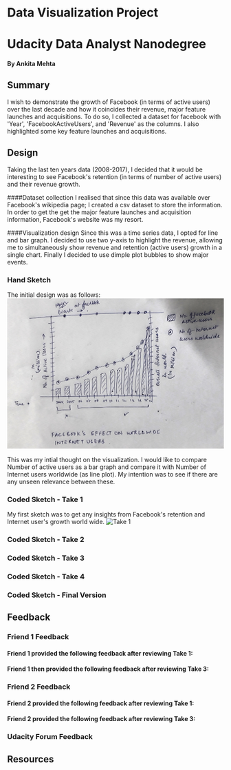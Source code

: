 # Data Visualization Project
# Udacity Data Analyst Nanodegree
#### By Ankita Mehta

## Summary

I wish to demonstrate the growth of Facebook (in terms of active users) over the last decade and how it coincides their revenue, major feature launches and acquisitions. To do so, I collected a dataset for facebook with 'Year', 'FacebookActiveUsers', and 'Revenue' as the columns. I also highlighted some key feature launches and acquisitions.

## Design
Taking the last ten years data (2008-2017), I decided that it would be interesting to see Facebook's retention (in terms of number of active users) and their revenue growth. 

####Dataset collection
I realised that since this data was available over Facebook's wikipedia page; I created a csv dataset to store the information. In order to get the get the major feature launches and acquisition information, Facebook's website was my resort.

####Visualization design
Since this was a time series data, I opted for line and bar graph. I decided to use two y-axis to highlight the revenue, allowing me to simultaneously show revenue and retention (active users) growth in a single chart. Finally I decided to use dimple plot bubbles to show major events.

### Hand Sketch
The initial design was as follows:
![Hand Sketch](https://github.com/ankitameht/UdacityDataAnalystNanoDegree/blob/master/P6/DataVisualization_Project/data/initial.jpg)

This was my intial thought on the visualization. I would like to compare Number of active users as a bar graph and compare it with Number of Internet users worldwide (as line plot). My intention was to see if there are any unseen relevance between these.

### Coded Sketch - Take 1
My first sketch was to get any insights from Facebook's retention and Internet user's growth world wide.
![Take 1](https://bl.ocks.org/ankitameht/raw/06563d6e65d34531afa78384b8ce4a4b/)


### Coded Sketch - Take 2

### Coded Sketch - Take 3

### Coded Sketch - Take 4

### Coded Sketch - Final Version


## Feedback

### Friend 1 Feedback

#### Friend 1 provided the following feedback after reviewing Take 1:

#### Friend 1 then provided the following feedback after reviewing Take 3:

### Friend 2 Feedback

#### Friend 2 provided the following feedback after reviewing Take 1:

#### Friend 2 provided the following feedback after reviewing Take 3:


### Udacity Forum Feedback


## Resources